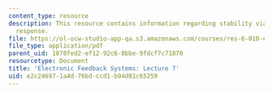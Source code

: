 ```yaml
---
content_type: resource
description: This resource contains information regarding stability via frequency
  response.
file: https://ol-ocw-studio-app-qa.s3.amazonaws.com/courses/res-6-010-electronic-feedback-systems-spring-2013/e2c246971a4d76bdccd1b94d81c65259_MITRES_6-010S13_lec07.pdf
file_type: application/pdf
parent_uid: 1870fed2-ef12-92c6-8bbe-9fdcf7c71870
resourcetype: Document
title: 'Electronic Feedback Systems: Lecture 7'
uid: e2c24697-1a4d-76bd-ccd1-b94d81c65259
---
```

